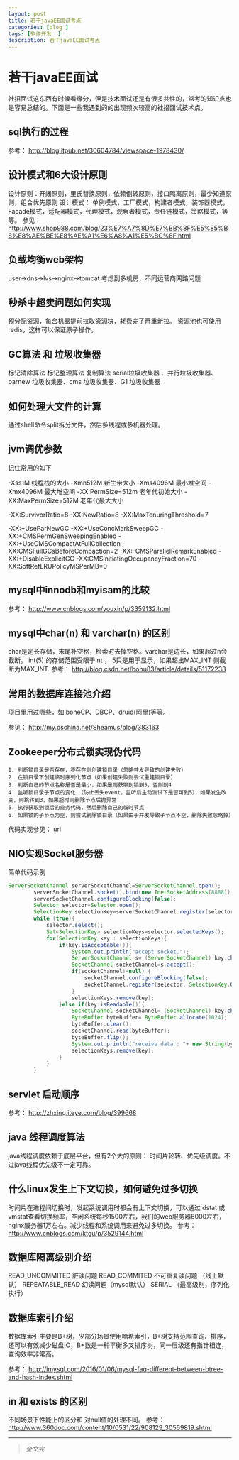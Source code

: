 ```yaml
---
layout: post
title: 若干javaEE面试考点
categories: [blog ]
tags: [软件开发  ]
description: 若干javaEE面试考点
---
```




# 若干javaEE面试

社招面试这东西有时候看缘分，但是技术面试还是有很多共性的，常考的知识点也是容易总结的。下面是一些我遇到的的出现频次较高的社招面试技术点。


## sql执行的过程

参考： http://blog.itpub.net/30604784/viewspace-1978430/

## 设计模式和6大设计原则

设计原则：开闭原则，里氏替换原则，依赖倒转原则，接口隔离原则，最少知道原则，组合优先原则
设计模式： 单例模式，工厂模式，构建者模式，装饰器模式，Facade模式，适配器模式，代理模式，观察者模式，责任链模式，策略模式，等等。
参见： http://www.shop988.com/blog/23%E7%A7%8D%E7%BB%8F%E5%85%B8%E8%AE%BE%E8%AE%A1%E6%A8%A1%E5%BC%8F.html

## 负载均衡web架构

user->dns->lvs->nginx->tomcat
考虑到多机房，不同运营商网路问题

## 秒杀中超卖问题如何实现

预分配资源，每台机器提前拉取资源块，耗费完了再重新拉。
资源池也可使用redis，这样可以保证原子操作。

## GC算法 和 垃圾收集器

标记清除算法 标记整理算法 复制算法
serial垃圾收集器 、并行垃圾收集器、parnew 垃圾收集器、cms 垃圾收集器、G1 垃圾收集器

## 如何处理大文件的计算

通过shell命令split拆分文件，然后多线程或多机器处理。

## jvm调优参数

记住常用的如下

-Xss1M   线程栈的大小
-Xmn512M 新生带大小
-Xms4096M 最小堆空间
-Xmx4096M 最大堆空间
-XX:PermSize=512m 老年代初始大小
-XX:MaxPermSize=512M 老年代最大大小

-XX:SurvivorRatio=8
-XX:NewRatio=8
-XX:MaxTenuringThreshold=7

-XX:+UseParNewGC
-XX:+UseConcMarkSweepGC
-XX:+CMSPermGenSweepingEnabled
-XX:+UseCMSCompactAtFullCollection
-XX:CMSFullGCsBeforeCompaction=2
-XX:-CMSParallelRemarkEnabled
-XX:+DisableExplicitGC
-XX:CMSInitiatingOccupancyFraction=70
-XX:SoftRefLRUPolicyMSPerMB=0

## mysql中innodb和myisam的比较

参考： http://www.cnblogs.com/youxin/p/3359132.html

## mysql中char(n) 和 varchar(n) 的区别

char是定长存储，末尾补空格，检索时去掉空格。varchar是边长，如果超过n会截断。
int(5) 的存储范围受限于int ， 5只是用于显示，如果超出MAX_INT 则截断为MAX_INT.
参考： http://blog.csdn.net/bohu83/article/details/51172238


## 常用的数据库连接池介绍

项目里用过哪些，如 boneCP、DBCP、druid(阿里)等等。

参见： http://my.oschina.net/Sheamus/blog/383163

## Zookeeper分布式锁实现伪代码

	1. 判断锁目录是否存在，不存在则创建锁目录（忽略并发导致的创建失败）
	2. 在锁目录下创建临时序列化节点（如果创建失败则尝试重建锁目录）
	3. 判断自己的节点名称是否是最小，如果是则获取到锁到5，否则到4
	4. 监听锁目录子节点的变化，（防止丢失event，监听后主动测试下是否可到5），如果发生改变，则跳转到3，如果超时则删除节点后抛异常
	5. 执行获取到锁后的业务代码，然后删除自己的临时节点
	6. 如果锁的子节点为空，则尝试删除锁目录（如果由于并发导致子节点不空，删除失败忽略掉）

代码实现参见： url

## NIO实现Socket服务器
简单代码示例

```java
ServerSocketChannel serverSocketChannel=ServerSocketChannel.open();
        serverSocketChannel.socket().bind(new InetSocketAddress(8888));
        serverSocketChannel.configureBlocking(false);
        Selector selector=Selector.open();
        SelectionKey selectionKey=serverSocketChannel.register(selector, SelectionKey.OP_ACCEPT);
        while (true){
            selector.select();
            Set<SelectionKey> selectionKeys=selector.selectedKeys();
            for(SelectionKey key : selectionKeys){
                if(key.isAcceptable()){
                    System.out.println("accept socket.");
                    ServerSocketChannel s= (ServerSocketChannel) key.channel();
                    SocketChannel socketChannel=s.accept();
                    if(socketChannel!=null) {
                        socketChannel.configureBlocking(false);
                        socketChannel.register(selector, SelectionKey.OP_READ);
                    }
                    selectionKeys.remove(key);
                }else if(key.isReadable()){
                    SocketChannel socketChannel= (SocketChannel) key.channel();
                    ByteBuffer byteBuffer= ByteBuffer.allocate(1024);
                    byteBuffer.clear();
                    socketChannel.read(byteBuffer);
                    byteBuffer.flip();
                    System.out.println("receive data : "+ new String(byteBuffer.array(),"utf-8"));
                    selectionKeys.remove(key);
                }
            }
        }
```

## servlet 启动顺序

参考： http://zhxing.iteye.com/blog/399668

## java 线程调度算法

java线程调度依赖于底层平台，但有2个大的原则： 时间片轮转、优先级调度。不过java线程优先级不一定可靠。


## 什么linux发生上下文切换，如何避免过多切换

时间片在进程间切换时，发起系统调用时都会有上下文切换，可以通过 dstat 或 vmstat查看切换频率，空闲系统每秒1500左右，我们的web服务器6000左右，nginx服务器1万左右。减少线程和系统调用来避免过多切换。
参考： http://www.cnblogs.com/ktgu/p/3529144.html

## 数据库隔离级别介绍

READ_UNCOMMITED 脏读问题
READ_COMMITED 不可重复读问题 （线上默认）
REPEATABLE_READ 幻读问题（mysql默认）
SERIAL （最高级别，序列化执行）

## 数据库索引介绍

数据库索引主要是B+树，少部分场景使用哈希索引，B+树支持范围查询、排序，还可以有效减少磁盘IO，B+数是一种平衡多叉排序树，同一层级还有指针相连，查询效率非常高。

参考： http://imysql.com/2016/01/06/mysql-faq-different-between-btree-and-hash-index.shtml

## in 和 exists 的区别
不同场景下性能上的区分和 对null值的处理不同。
参考： http://www.360doc.com/content/10/0531/22/908129_30569819.shtml

---
> *全文完*


